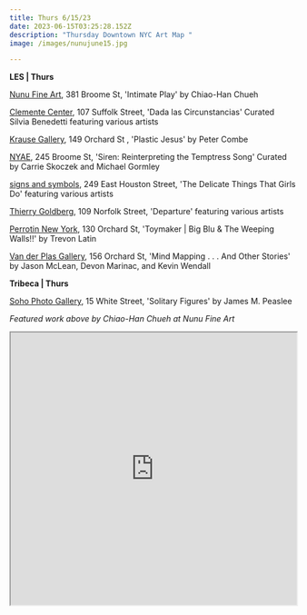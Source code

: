 ```yaml
---
title: Thurs 6/15/23
date: 2023-06-15T03:25:28.152Z
description: "Thursday Downtown NYC Art Map "
image: /images/nunujune15.jpg

---
```

**L﻿ES | Thurs**

[Nunu Fine Art](https://www.nunufineart.com/chiao-han-chueh-intimate-play), 381 Broome St, 'Intimate Play' by Chiao-Han Chueh

[Clemente Center](https://www.theclementecenter.org/exhibitions-1/dada-las-circunstancias), 107 Suffolk Street, 'Dada las Circunstancias' Curated Silvia Benedetti featuring various artists

[Krause Gallery](https://www.krausegallery.com/currentexhibit), 149 Orchard St , 'Plastic Jesus' by Peter Combe

[NYAE](https://www.nyartistsequity.org/all-events/siren), 245 Broome St, 'Siren: Reinterpreting the Temptress Song' Curated by Carrie Skoczek and Michael Gormley

[signs and symbols](https://www.signsandsymbols.art/exhibitions/the-delicate-things-that-girls-do), 249 East Houston Street, 'The Delicate Things That Girls Do' featuring various artists

[Thierry Goldberg](https://thierrygoldberg.com/exhibitions/80-departure-lorenzo-amos-alexander-brewington-kyle-coniglio-heather-drayzen/), 109 Norfolk Street, 'Departure' featuring various artists

[Perrotin New York](https://www.perrotin.com/exhibitions/trevon_latin-toymaker-big-blu-the-weeping-walls/9866), 130 Orchard St, 'Toymaker | Big Blu & The Weeping Walls!!' by Trevon Latin

[Van der Plas Gallery](https://www.vanderplasgallery.com/), 156 Orchard St, 'Mind Mapping . . . And Other Stories' by Jason McLean, Devon Marinac, and Kevin Wendall

**T﻿ribeca | Thurs**

[Soho Photo Gallery](https://www.sohophoto.com/2023/05/29/james-m-peaslee-solitary-figures/), 15 White Street, 'Solitary Figures' by James M. Peaslee

*F﻿eatured work above by Chiao-Han Chueh at Nunu Fine Art*

<iframe src="https://www.google.com/maps/d/u/3/embed?mid=1aoBMc-UoHeuMmWv8SoKzlBgX3YtREjU&ehbc=2E312F" width="100%" height="480"></iframe>